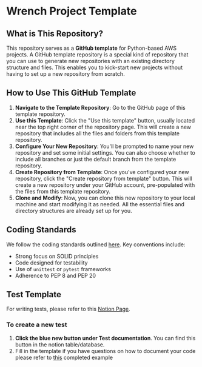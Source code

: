 # Wrench Project Template

## What is This Repository?

This repository serves as a **GitHub template** for Python-based AWS projects. A GitHub template repository is a special kind of repository that you can use to generate new repositories with an existing directory structure and files. This enables you to kick-start new projects without having to set up a new repository from scratch.

## How to Use This GitHub Template

1. **Navigate to the Template Repository**: Go to the GitHub page of this template repository.
2. **Use this Template**: Click the "Use this template" button, usually located near the top right corner of the repository page. This will create a new repository that includes all the files and folders from this template repository.
3. **Configure Your New Repository**: You'll be prompted to name your new repository and set some initial settings. You can also choose whether to include all branches or just the default branch from the template repository.
4. **Create Repository from Template**: Once you've configured your new repository, click the "Create repository from template" button. This will create a new repository under your GitHub account, pre-populated with the files from this template repository.
5. **Clone and Modify**: Now, you can clone this new repository to your local machine and start modifying it as needed. All the essential files and directory structures are already set up for you.


## Coding Standards

We follow the coding standards outlined [here](https://wrench-ai.notion.site/Coding-Standard-Python-092df96b8e3e40f092ee79b7da34c7d4?pvs=4). Key conventions include:

- Strong focus on SOLID principles
- Code designed for testability
- Use of `unittest` or `pytest` frameworks
- Adherence to PEP 8 and PEP 20

## Test Template

For writing tests, please refer to this [Notion Page](https://www.notion.so/wrench-ai/Python-c8efb92d1fec4fdca6e0d759ff2ac6dc?pvs=4).

### To create a new test

1. **Click the blue new button under Test documentation**. You can find this button in the notion table/database.
2. Fill in the template if you have questions on how to document your code please refer to [this](https://www.notion.so/wrench-ai/Firmographics-SQL-Query-Optimization-Test-758995bbe3d74cf6975f8125e89d5872?pvs=4) completed example



